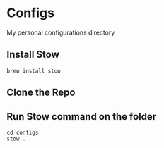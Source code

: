 # Configs
My personal configurations directory


## Install Stow
```
brew install stow
```

## Clone the Repo

## Run Stow command on the folder
```
cd configs
stow .
```
